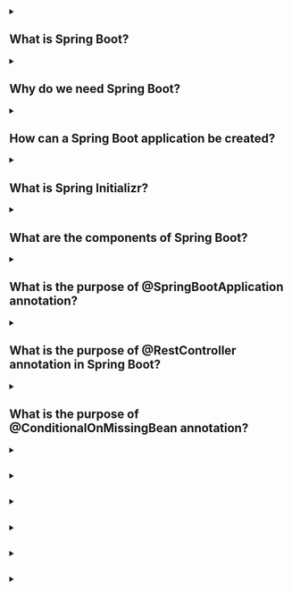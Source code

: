<details><summary>

## What is Spring Boot?
</summary>
Spring Boot is an open-source Java-based framework that simplifies the development of standalone, production-grade applications. It is a part of the broader Spring Framework ecosystem, designed to provide a streamlined way to create Java applications with minimal configuration and boilerplate code.

Spring Boot aims to address the complexity often associated with setting up and configuring Spring-based applications. It adopts an opinionated approach by providing defaults and auto-configuration, allowing developers to quickly build applications with sensible defaults while still retaining the flexibility to customize and override configurations when needed.

Key features and benefits of Spring Boot include:

**1. Auto-configuration:** Spring Boot automatically configures the application based on classpath dependencies and sensible defaults, reducing the need for manual configuration.

**2. Standalone applications:** Spring Boot applications are self-contained and can be deployed as standalone JAR files, which simplifies deployment and eliminates the need for setting up complex application servers.

**3. Embedded web servers:** Spring Boot provides support for embedding servlet containers like Apache Tomcat, Jetty, or Undertow, allowing developers to create web applications without the need for deploying them on a separate server.

**4. Dependency management:** Spring Boot manages dependencies for you, ensuring compatibility and reducing conflicts by providing a curated list of compatible versions for popular libraries.

**5. Actuator:** Spring Boot Actuator is a module that provides production-ready features for monitoring and managing applications, including health checks, metrics, and management endpoints.

**6. Developer tools:** Spring Boot offers a set of development tools that enhance productivity, such as automatic application restart, live reloading of changes, and detailed error reporting.

Overall, Spring Boot simplifies the development process, improves productivity, and promotes best practices for building Java applications. It has gained significant popularity due to its ease of use and extensive ecosystem support, making it a preferred choice for developing microservices, web applications, and RESTful APIs in the Java ecosystem.
</details>
<details><summary>

## Why do we need Spring Boot?
</summary>
We need Spring Boot because it simplifies the development of Java applications by providing defaults, auto-configuration, and an opinionated approach. It reduces the complexity of setting up and configuring Spring applications, allows for standalone deployment, and offers features like embedded web servers, dependency management, and developer tools. Overall, Spring Boot enhances productivity, promotes best practices, and is widely used for developing microservices, web applications, and RESTful APIs in the Java ecosystem.
</details>
<details><summary>

## How can a Spring Boot application be created?
</summary>
To create a Spring Boot application, you can follow these steps:

**1. Set up your development environment:** Ensure that you have Java Development Kit (JDK) installed on your system. You can download and install the latest JDK version from the Oracle or OpenJDK website. Additionally, you will need a compatible Integrated Development Environment (IDE) such as IntelliJ IDEA, Eclipse, or Spring Tool Suite (STS).

**2. Choose a build tool:** Spring Boot supports popular build tools like Apache Maven and Gradle. Choose either Maven or Gradle based on your preference and familiarity.

**3. Create a new project:** Use your chosen build tool to create a new project. If you're using Maven, you can use the Maven archetype spring-boot-starter-parent as a base for your project. Alternatively, you can use the Spring Initializr web tool (start.spring.io) to generate a project structure with predefined dependencies.

**4. Configure your project:** Open the project in your IDE and configure any additional dependencies or plugins you may require. For example, if you're building a web application, you would include the spring-boot-starter-web dependency.

**5. Create application entry point:** In your project, create a Java class with a main method. Annotate the class with @SpringBootApplication, which combines several Spring annotations into one. This class will serve as the entry point for your Spring Boot application.

**6. Implement your application logic:** Start developing your application by creating controllers, services, repositories, and other components as per your requirements. Use Spring annotations such as @Controller, @Service, and @Repository to define these components and enable Spring's dependency injection.

**7. Run the application:** Once you have implemented your application logic, you can run the Spring Boot application. You can run it directly from your IDE by executing the main method in your entry point class. Alternatively, you can build an executable JAR file using your build tool and run it using the command-line interface.

**8. Verify the application:** After the application starts, you can access it through the specified HTTP endpoints or by visiting the defined URLs in a web browser. You can also use tools like Postman to test your RESTful APIs.

This is a basic outline of creating a Spring Boot application. You can explore additional features and functionalities provided by Spring Boot, such as database integration, security, and caching, to enhance your application further. The official Spring Boot documentation provides comprehensive guides and examples for building different types of applications.
</details>
<details><summary>

## What is Spring Initializr?
</summary>
Spring Initializr is a web-based tool provided by the Spring team that helps in creating and generating the initial structure of a new Spring Boot project. It offers a user-friendly interface where developers can specify project metadata, dependencies, and settings, and then generates a project skeleton with the necessary files and configurations.

Key features of Spring Initializr include:

**1. Project setup:** Developers can select the project's build tool (Maven or Gradle), programming language (Java or Kotlin), and Spring Boot version. They can also provide additional project metadata like group and artifact names.

**2. Dependency selection:** Spring Initializr provides a list of commonly used dependencies and starters. Developers can choose the dependencies they require for their project, such as web, data, security, testing, and more. These dependencies are automatically added to the project's configuration files and build files.

**3. Customization options:** Developers can further customize their project by enabling or disabling specific features and configurations. For example, they can choose the packaging type (JAR or WAR), Java version compatibility, and language-specific settings for Kotlin projects.

**4. Download project skeleton:** Once all the necessary selections are made, Spring Initializr generates a project structure and configuration files based on the selected options. Developers can then download the generated project as a ZIP file and import it into their preferred IDE for further development.

Spring Initializr provides an easy and standardized way to bootstrap new Spring Boot projects by eliminating the need to manually set up the project structure, dependencies, and initial configurations. It ensures that developers start with a solid foundation and can quickly get up and running with their Spring Boot applications.
</details>
<details><summary>

## What are the components of Spring Boot?
</summary>
The components of Spring Boot include:

**1. Spring Boot Starter:** Starter dependencies are a set of curated dependencies that provide a specific functionality or feature to a Spring Boot application. They simplify dependency management by bringing in all the required dependencies and configurations for a particular feature, such as web, data access, security, testing, etc.

**2. Auto-configuration:** Spring Boot's auto-configuration feature automatically configures the Spring application based on the classpath dependencies and sensible defaults. It analyzes the project's dependencies and sets up the necessary configurations, eliminating the need for manual configuration.

**3. Spring Boot Actuator:** Spring Boot Actuator provides production-ready features for monitoring and managing applications. It includes endpoints for health checks, metrics, logging, auditing, and other management operations. Actuator helps in monitoring and maintaining the application in a production environment.

**4. Spring Boot CLI:** The Spring Boot Command-Line Interface (CLI) allows developers to quickly create and prototype Spring Boot applications using a command-line tool. It provides a faster way to develop and test Spring Boot applications without requiring the overhead of a full-fledged IDE.

**5. Embedded web servers:** Spring Boot supports embedding servlet containers like Apache Tomcat, Jetty, and Undertow directly into the application. This allows developers to create standalone web applications that can be run without the need for deploying them on a separate web server.

**6. DevTools:** Spring Boot DevTools is a set of development tools that enhance productivity during the development process. It provides features like automatic application restart, live reloading of changes, and detailed error reporting, improving the developer's experience and speeding up the development cycle.

These components work together to simplify the development process, promote best practices, and enable rapid application development with Spring Boot. They provide a comprehensive framework for building production-grade Java applications with minimal configuration and boilerplate code.
</details>
<details><summary>

## What is the purpose of @SpringBootApplication annotation?
</summary>

The **@SpringBootApplication** annotation is a combination of three annotations: **@Configuration**, **@EnableAutoConfiguration**, and **@ComponentScan**. It is a convenience annotation provided by Spring Boot to simplify the configuration of a Spring application.

The purpose of the **@SpringBootApplication** annotation is to mark the main class of a Spring Boot application. By applying this annotation to a class, it performs the following tasks:

**1. @Configuration:** The **@Configuration** annotation indicates that the class is a source of bean definitions. It allows the class to define and configure beans in the application context. In the case of **@SpringBootApplication**, it implicitly declares the class as a configuration class, providing bean definition capabilities.

**2. @EnableAutoConfiguration:** The **@EnableAutoConfiguration** annotation enables Spring Boot's auto-configuration feature. It automatically configures the Spring application based on the classpath dependencies and sensible defaults. It analyzes the project's dependencies, detects the available configurations, and applies the necessary configurations for the application to function correctly.

**3. @ComponentScan:** The **@ComponentScan** annotation enables component scanning in the application. It instructs Spring to scan and detect components such as controllers, services, repositories, and other Spring-managed beans within specific packages. By default, it scans the package where the **@SpringBootApplication** class is located and its sub-packages.

In summary, the **@SpringBootApplication** annotation serves as the entry point and configuration class for a Spring Boot application. It combines the functionality of **@Configuration**, **@EnableAutoConfiguration**, and **@ComponentScan** to simplify the setup and configuration of a Spring application. By applying this single annotation, developers can start building a Spring Boot application with sensible defaults and auto-configuration, reducing the need for manual configuration.
</details>
<details><summary>

## What is the purpose of @RestController annotation in Spring Boot?
</summary>

The **@RestController** annotation is a specialized version of the **@Controller** annotation in Spring Boot. It is used to mark a class as a RESTful controller, specifically designed for building RESTful web services or APIs.

The purpose of the **@RestController** annotation is to combine the functionality of **@Controller** and **@ResponseBody**. By applying the **@RestController** annotation to a class, it indicates that the class is responsible for handling incoming HTTP requests and returning the response in a format suitable for RESTful APIs (usually JSON or XML).

Key features and purposes of the **@RestController** annotation include:

**1. Request handling:** The **@RestController** annotation enables the class to handle HTTP requests and map them to specific methods. Methods within the class are typically annotated with **@RequestMapping**, **@GetMapping**, **@PostMapping**, etc., to specify the URL mapping and HTTP methods they handle.

**2. Response formatting:** The **@RestController** annotation combines the functionality of **@Controller** and **@ResponseBody**. It eliminates the need to annotate individual methods with **@ResponseBody** as it indicates that the return value of the methods should be serialized and returned directly in the response body. By default, the response is serialized as JSON, but it can be customized to support other formats like XML.

**3. RESTful API development:** The primary purpose of the **@RestController** annotation is to facilitate the development of RESTful APIs. It provides a convenient and streamlined way to create endpoints that respond to HTTP requests, handle data input and output, and communicate using the HTTP protocol.

**4. Simplified configuration:** Using **@RestController** in Spring Boot eliminates the need for additional configuration, such as specifying a view resolver, as it automatically configures the class to handle RESTful requests and format the responses accordingly.

In summary, the **@RestController** annotation in Spring Boot simplifies the development of RESTful APIs by combining the **@Controller** and **@ResponseBody** annotations. It enables the class to handle HTTP requests, automatically serializes the return values to the appropriate format (e.g., JSON), and eliminates the need for additional configuration.
</details>
<details><summary>

## What is the purpose of @ConditionalOnMissingBean annotation?
</summary>

The purpose of the **@ConditionalOnMissingBean** annotation is to conditionally enable a bean definition based on the absence of a specific bean in the Spring application context. If the specified bean does not exist, the annotated bean definition will be created and added to the context. However, if the specified bean already exists, the annotated bean definition will not be created.

In short, **@ConditionalOnMissingBean** allows conditional bean creation based on the absence of a specific bean.
</details>
<details><summary>

## 
</summary>

</details>
<details><summary>

## 
</summary>

</details>
<details><summary>

## 
</summary>

</details>
<details><summary>

## 
</summary>

</details>
<details><summary>

## 
</summary>

</details>
<details><summary>

## 
</summary>

</details>